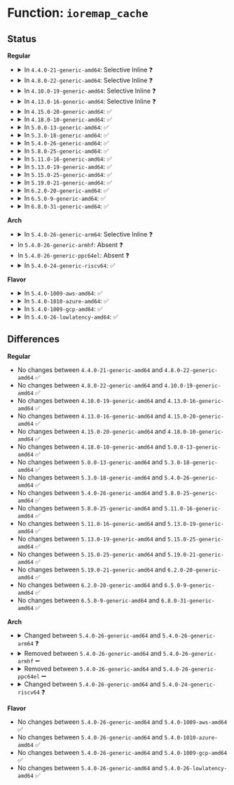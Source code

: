 # Function: <code>ioremap_cache</code>

## Status
<b>Regular</b>
<ul>
<li>
<details>
<summary>In <code>4.4.0-21-generic-amd64</code>: Selective Inline ❓</summary>

```c
void * ioremap_cache(resource_size_t phys_addr, long unsigned int size)
```

```json
{
  "name": "ioremap_cache",
  "collision_type": "Unique Global",
  "inline_type": "Selective",
  "funcs": [
    {
      "addr": 18446744071579286880,
      "name": "ioremap_cache",
      "external": true,
      "loc": "arch/x86/mm/ioremap.c:313",
      "file": "arch/x86/mm/ioremap.c",
      "inline": "not declared, inlined",
      "caller_inline": [
        "arch/x86/mm/ioremap.c:xlate_dev_mem_ptr"
      ],
      "caller_func": [
        "arch/x86/kernel/ksysfs.c:get_setup_data_paddr",
        "arch/x86/kernel/ksysfs.c:boot_params_ksysfs_init",
        "arch/x86/kernel/ksysfs.c:boot_params_ksysfs_init",
        "arch/x86/kernel/ksysfs.c:type_show",
        "arch/x86/kernel/ksysfs.c:setup_data_data_read",
        "arch/x86/kernel/ksysfs.c:setup_data_data_read",
        "arch/x86/kernel/crash_dump_64.c:copy_oldmem_page",
        "kernel/memremap.c:memremap",
        "kernel/memremap.c:memremap",
        "drivers/acpi/osl.c:acpi_os_map_iomem",
        "drivers/acpi/osl.c:acpi_os_read_memory",
        "drivers/acpi/osl.c:acpi_os_write_memory",
        "drivers/acpi/nvs.c:suspend_nvs_save",
        "drivers/acpi/apei/erst.c:erst_init",
        "drivers/sfi/sfi_core.c:sfi_map_memory"
      ]
    }
  ],
  "symbols": [
    {
      "addr": 18446744071579286880,
      "name": "ioremap_cache",
      "section": ".text",
      "bind": "STB_GLOBAL",
      "size": 22
    }
  ]
}
```
</details>
</li>
<li>
<details>
<summary>In <code>4.8.0-22-generic-amd64</code>: Selective Inline ❓</summary>

```c
void * ioremap_cache(resource_size_t phys_addr, long unsigned int size)
```

```json
{
  "name": "ioremap_cache",
  "collision_type": "Unique Global",
  "inline_type": "Selective",
  "funcs": [
    {
      "addr": 18446744071579286968,
      "name": "ioremap_cache",
      "external": true,
      "loc": "arch/x86/mm/ioremap.c:312",
      "file": "arch/x86/mm/ioremap.c",
      "inline": "not declared, inlined",
      "caller_inline": [
        "arch/x86/mm/ioremap.c:xlate_dev_mem_ptr"
      ],
      "caller_func": [
        "arch/x86/kernel/ksysfs.c:boot_params_ksysfs_init",
        "arch/x86/kernel/ksysfs.c:boot_params_ksysfs_init",
        "arch/x86/kernel/ksysfs.c:setup_data_data_read",
        "arch/x86/kernel/ksysfs.c:setup_data_data_read",
        "arch/x86/kernel/ksysfs.c:type_show",
        "arch/x86/kernel/ksysfs.c:get_setup_data_paddr",
        "arch/x86/kernel/crash_dump_64.c:copy_oldmem_page",
        "kernel/memremap.c:memremap",
        "kernel/memremap.c:memremap",
        "drivers/acpi/osl.c:acpi_os_write_memory",
        "drivers/acpi/osl.c:acpi_os_read_memory",
        "drivers/acpi/osl.c:acpi_os_map_iomem",
        "drivers/acpi/nvs.c:suspend_nvs_save",
        "drivers/acpi/apei/erst.c:erst_init",
        "drivers/sfi/sfi_core.c:sfi_map_memory",
        "drivers/firmware/dmi_scan.c:dmi_walk",
        "drivers/firmware/dmi_scan.c:dmi_init",
        "drivers/mailbox/pcc.c:acpi_pcc_probe"
      ]
    }
  ],
  "symbols": [
    {
      "addr": 18446744071579286544,
      "name": "ioremap_cache",
      "section": ".text",
      "bind": "STB_GLOBAL",
      "size": 22
    }
  ]
}
```
</details>
</li>
<li>
<details>
<summary>In <code>4.10.0-19-generic-amd64</code>: Selective Inline ❓</summary>

```c
void * ioremap_cache(resource_size_t phys_addr, long unsigned int size)
```

```json
{
  "name": "ioremap_cache",
  "collision_type": "Unique Global",
  "inline_type": "Selective",
  "funcs": [
    {
      "addr": 18446744071579302360,
      "name": "ioremap_cache",
      "external": true,
      "loc": "arch/x86/mm/ioremap.c:312",
      "file": "arch/x86/mm/ioremap.c",
      "inline": "not declared, inlined",
      "caller_inline": [
        "arch/x86/mm/ioremap.c:xlate_dev_mem_ptr"
      ],
      "caller_func": [
        "arch/x86/kernel/ksysfs.c:boot_params_ksysfs_init",
        "arch/x86/kernel/ksysfs.c:boot_params_ksysfs_init",
        "arch/x86/kernel/ksysfs.c:setup_data_data_read",
        "arch/x86/kernel/ksysfs.c:setup_data_data_read",
        "arch/x86/kernel/ksysfs.c:type_show",
        "arch/x86/kernel/ksysfs.c:get_setup_data_paddr",
        "arch/x86/kernel/crash_dump_64.c:copy_oldmem_page",
        "kernel/memremap.c:memremap",
        "kernel/memremap.c:memremap",
        "drivers/acpi/osl.c:acpi_os_write_memory",
        "drivers/acpi/osl.c:acpi_os_read_memory",
        "drivers/acpi/osl.c:acpi_os_map_iomem",
        "drivers/acpi/nvs.c:suspend_nvs_save",
        "drivers/acpi/cppc_acpi.c:acpi_cppc_processor_probe",
        "drivers/acpi/apei/erst.c:erst_init",
        "drivers/sfi/sfi_core.c:sfi_map_memory",
        "drivers/firmware/dmi_scan.c:dmi_walk",
        "drivers/firmware/dmi_scan.c:dmi_init",
        "drivers/mailbox/pcc.c:acpi_pcc_probe",
        "drivers/mailbox/pcc.c:acpi_pcc_probe"
      ]
    }
  ],
  "symbols": [
    {
      "addr": 18446744071579301936,
      "name": "ioremap_cache",
      "section": ".text",
      "bind": "STB_GLOBAL",
      "size": 22
    }
  ]
}
```
</details>
</li>
<li>
<details>
<summary>In <code>4.13.0-16-generic-amd64</code>: Selective Inline ❓</summary>

```c
void * ioremap_cache(resource_size_t phys_addr, long unsigned int size)
```

```json
{
  "name": "ioremap_cache",
  "collision_type": "Unique Global",
  "inline_type": "Selective",
  "funcs": [
    {
      "addr": 18446744071579300088,
      "name": "ioremap_cache",
      "external": true,
      "loc": "arch/x86/mm/ioremap.c:313",
      "file": "arch/x86/mm/ioremap.c",
      "inline": "not declared, inlined",
      "caller_inline": [
        "arch/x86/mm/ioremap.c:xlate_dev_mem_ptr"
      ],
      "caller_func": [
        "arch/x86/kernel/ksysfs.c:boot_params_ksysfs_init",
        "arch/x86/kernel/ksysfs.c:boot_params_ksysfs_init",
        "arch/x86/kernel/ksysfs.c:setup_data_data_read",
        "arch/x86/kernel/ksysfs.c:setup_data_data_read",
        "arch/x86/kernel/ksysfs.c:type_show",
        "arch/x86/kernel/ksysfs.c:get_setup_data_paddr",
        "arch/x86/kernel/crash_dump_64.c:copy_oldmem_page",
        "kernel/memremap.c:memremap",
        "kernel/memremap.c:memremap",
        "drivers/acpi/osl.c:acpi_os_write_memory",
        "drivers/acpi/osl.c:acpi_os_read_memory",
        "drivers/acpi/osl.c:acpi_os_map_iomem",
        "drivers/acpi/nvs.c:suspend_nvs_save",
        "drivers/acpi/cppc_acpi.c:acpi_cppc_processor_probe",
        "drivers/acpi/apei/erst.c:erst_init",
        "drivers/sfi/sfi_core.c:sfi_map_memory",
        "drivers/firmware/dmi_scan.c:dmi_walk",
        "drivers/firmware/dmi_scan.c:dmi_init"
      ]
    }
  ],
  "symbols": [
    {
      "addr": 18446744071579299680,
      "name": "ioremap_cache",
      "section": ".text",
      "bind": "STB_GLOBAL",
      "size": 22
    }
  ]
}
```
</details>
</li>
<li>
<details>
<summary>In <code>4.15.0-20-generic-amd64</code>: ✅</summary>

```c
void * ioremap_cache(resource_size_t phys_addr, long unsigned int size)
```

```json
{
  "name": "ioremap_cache",
  "collision_type": "Unique Global",
  "inline_type": "No",
  "funcs": [
    {
      "addr": 18446744071579320400,
      "name": "ioremap_cache",
      "external": true,
      "loc": "arch/x86/mm/ioremap.c:365",
      "file": "arch/x86/mm/ioremap.c",
      "inline": "seen, unknown",
      "caller_inline": [],
      "caller_func": [
        "arch/x86/kernel/crash_dump_64.c:copy_oldmem_page",
        "kernel/memremap.c:memremap",
        "kernel/memremap.c:memremap",
        "drivers/acpi/osl.c:acpi_os_write_memory",
        "drivers/acpi/osl.c:acpi_os_read_memory",
        "drivers/acpi/osl.c:acpi_os_map_iomem",
        "drivers/acpi/nvs.c:suspend_nvs_save",
        "drivers/acpi/cppc_acpi.c:acpi_cppc_processor_probe",
        "drivers/acpi/apei/erst.c:erst_init"
      ]
    }
  ],
  "symbols": [
    {
      "addr": 18446744071579320400,
      "name": "ioremap_cache",
      "section": ".text",
      "bind": "STB_GLOBAL",
      "size": 22
    }
  ]
}
```
</details>
</li>
<li>
<details>
<summary>In <code>4.18.0-10-generic-amd64</code>: ✅</summary>

```c
void * ioremap_cache(resource_size_t phys_addr, long unsigned int size)
```

```json
{
  "name": "ioremap_cache",
  "collision_type": "Unique Global",
  "inline_type": "No",
  "funcs": [
    {
      "addr": 18446744071579331168,
      "name": "ioremap_cache",
      "external": true,
      "loc": "arch/x86/mm/ioremap.c:365",
      "file": "arch/x86/mm/ioremap.c",
      "inline": "seen, unknown",
      "caller_inline": [],
      "caller_func": [
        "arch/x86/kernel/crash_dump_64.c:copy_oldmem_page",
        "kernel/iomem.c:memremap",
        "kernel/iomem.c:memremap",
        "drivers/acpi/osl.c:acpi_os_write_memory",
        "drivers/acpi/osl.c:acpi_os_read_memory",
        "drivers/acpi/osl.c:acpi_os_map_iomem",
        "drivers/acpi/nvs.c:suspend_nvs_save",
        "drivers/acpi/cppc_acpi.c:acpi_cppc_processor_probe",
        "drivers/acpi/apei/erst.c:erst_init",
        "drivers/acpi/apei/bert.c:bert_init",
        "drivers/mailbox/pcc.c:acpi_pcc_probe",
        "drivers/mailbox/pcc.c:acpi_pcc_probe"
      ]
    }
  ],
  "symbols": [
    {
      "addr": 18446744071579331168,
      "name": "ioremap_cache",
      "section": ".text",
      "bind": "STB_GLOBAL",
      "size": 22
    }
  ]
}
```
</details>
</li>
<li>
<details>
<summary>In <code>5.0.0-13-generic-amd64</code>: ✅</summary>

```c
void * ioremap_cache(resource_size_t phys_addr, long unsigned int size)
```

```json
{
  "name": "ioremap_cache",
  "collision_type": "Unique Global",
  "inline_type": "No",
  "funcs": [
    {
      "addr": 18446744071579357424,
      "name": "ioremap_cache",
      "external": true,
      "loc": "arch/x86/mm/ioremap.c:373",
      "file": "arch/x86/mm/ioremap.c",
      "inline": "seen, unknown",
      "caller_inline": [],
      "caller_func": [
        "kernel/iomem.c:memremap",
        "kernel/iomem.c:memremap",
        "drivers/acpi/osl.c:acpi_os_write_memory",
        "drivers/acpi/osl.c:acpi_os_read_memory",
        "drivers/acpi/osl.c:acpi_os_map_iomem",
        "drivers/acpi/nvs.c:suspend_nvs_save",
        "drivers/acpi/cppc_acpi.c:acpi_cppc_processor_probe",
        "drivers/acpi/apei/erst.c:erst_init",
        "drivers/acpi/apei/bert.c:bert_init",
        "drivers/mailbox/pcc.c:acpi_pcc_probe",
        "drivers/mailbox/pcc.c:acpi_pcc_probe"
      ]
    }
  ],
  "symbols": [
    {
      "addr": 18446744071579357424,
      "name": "ioremap_cache",
      "section": ".text",
      "bind": "STB_GLOBAL",
      "size": 25
    }
  ]
}
```
</details>
</li>
<li>
<details>
<summary>In <code>5.3.0-18-generic-amd64</code>: ✅</summary>

```c
void * ioremap_cache(resource_size_t phys_addr, long unsigned int size)
```

```json
{
  "name": "ioremap_cache",
  "collision_type": "Unique Global",
  "inline_type": "No",
  "funcs": [
    {
      "addr": 18446744071579371584,
      "name": "ioremap_cache",
      "external": true,
      "loc": "arch/x86/mm/ioremap.c:393",
      "file": "arch/x86/mm/ioremap.c",
      "inline": "seen, unknown",
      "caller_inline": [],
      "caller_func": [
        "kernel/iomem.c:memremap",
        "kernel/iomem.c:memremap",
        "drivers/acpi/osl.c:acpi_os_write_memory",
        "drivers/acpi/osl.c:acpi_os_read_memory",
        "drivers/acpi/osl.c:acpi_os_map_iomem",
        "drivers/acpi/nvs.c:suspend_nvs_save",
        "drivers/acpi/cppc_acpi.c:acpi_cppc_processor_probe",
        "drivers/acpi/apei/erst.c:erst_init",
        "drivers/acpi/apei/bert.c:bert_init",
        "drivers/mailbox/pcc.c:acpi_pcc_probe",
        "drivers/mailbox/pcc.c:acpi_pcc_probe"
      ]
    }
  ],
  "symbols": [
    {
      "addr": 18446744071579371584,
      "name": "ioremap_cache",
      "section": ".text",
      "bind": "STB_GLOBAL",
      "size": 25
    }
  ]
}
```
</details>
</li>
<li>
<details>
<summary>In <code>5.4.0-26-generic-amd64</code>: ✅</summary>

```c
void * ioremap_cache(resource_size_t phys_addr, long unsigned int size)
```

```json
{
  "name": "ioremap_cache",
  "collision_type": "Unique Global",
  "inline_type": "No",
  "funcs": [
    {
      "addr": 18446744071579376192,
      "name": "ioremap_cache",
      "external": true,
      "loc": "arch/x86/mm/ioremap.c:415",
      "file": "arch/x86/mm/ioremap.c",
      "inline": "seen, unknown",
      "caller_inline": [],
      "caller_func": [
        "kernel/iomem.c:memremap",
        "kernel/iomem.c:memremap",
        "drivers/acpi/osl.c:acpi_os_write_memory",
        "drivers/acpi/osl.c:acpi_os_read_memory",
        "drivers/acpi/osl.c:acpi_os_map_iomem",
        "drivers/acpi/nvs.c:suspend_nvs_save",
        "drivers/acpi/cppc_acpi.c:acpi_cppc_processor_probe",
        "drivers/acpi/apei/erst.c:erst_init",
        "drivers/acpi/apei/bert.c:bert_init",
        "drivers/mailbox/pcc.c:acpi_pcc_probe",
        "drivers/mailbox/pcc.c:acpi_pcc_probe"
      ]
    }
  ],
  "symbols": [
    {
      "addr": 18446744071579376192,
      "name": "ioremap_cache",
      "section": ".text",
      "bind": "STB_GLOBAL",
      "size": 25
    }
  ]
}
```
</details>
</li>
<li>
<details>
<summary>In <code>5.8.0-25-generic-amd64</code>: ✅</summary>

```c
void * ioremap_cache(resource_size_t phys_addr, long unsigned int size)
```

```json
{
  "name": "ioremap_cache",
  "collision_type": "Unique Global",
  "inline_type": "No",
  "funcs": [
    {
      "addr": 18446744071579404784,
      "name": "ioremap_cache",
      "external": true,
      "loc": "arch/x86/mm/ioremap.c:415",
      "file": "arch/x86/mm/ioremap.c",
      "inline": "seen, unknown",
      "caller_inline": [],
      "caller_func": [
        "kernel/iomem.c:memremap",
        "kernel/iomem.c:memremap",
        "drivers/acpi/osl.c:acpi_os_write_memory",
        "drivers/acpi/osl.c:acpi_os_read_memory",
        "drivers/acpi/osl.c:acpi_os_map_iomem",
        "drivers/acpi/nvs.c:suspend_nvs_save",
        "drivers/acpi/cppc_acpi.c:acpi_cppc_processor_probe",
        "drivers/acpi/apei/erst.c:erst_init",
        "drivers/acpi/apei/bert.c:bert_init",
        "drivers/mailbox/pcc.c:acpi_pcc_probe",
        "drivers/mailbox/pcc.c:pcc_parse_subspace_irq"
      ]
    }
  ],
  "symbols": [
    {
      "addr": 18446744071579404784,
      "name": "ioremap_cache",
      "section": ".text",
      "bind": "STB_GLOBAL",
      "size": 25
    }
  ]
}
```
</details>
</li>
<li>
<details>
<summary>In <code>5.11.0-16-generic-amd64</code>: ✅</summary>

```c
void * ioremap_cache(resource_size_t phys_addr, long unsigned int size)
```

```json
{
  "name": "ioremap_cache",
  "collision_type": "Unique Global",
  "inline_type": "No",
  "funcs": [
    {
      "addr": 18446744071579405360,
      "name": "ioremap_cache",
      "external": true,
      "loc": "arch/x86/mm/ioremap.c:415",
      "file": "arch/x86/mm/ioremap.c",
      "inline": "seen, unknown",
      "caller_inline": [],
      "caller_func": [
        "kernel/iomem.c:memremap",
        "kernel/iomem.c:memremap",
        "drivers/acpi/osl.c:acpi_os_write_memory",
        "drivers/acpi/osl.c:acpi_os_read_memory",
        "drivers/acpi/osl.c:acpi_os_map_iomem",
        "drivers/acpi/nvs.c:suspend_nvs_save",
        "drivers/acpi/cppc_acpi.c:acpi_cppc_processor_probe",
        "drivers/acpi/apei/erst.c:erst_init",
        "drivers/acpi/apei/bert.c:bert_init",
        "drivers/mailbox/pcc.c:acpi_pcc_probe",
        "drivers/mailbox/pcc.c:pcc_parse_subspace_irq"
      ]
    }
  ],
  "symbols": [
    {
      "addr": 18446744071579405360,
      "name": "ioremap_cache",
      "section": ".text",
      "bind": "STB_GLOBAL",
      "size": 25
    }
  ]
}
```
</details>
</li>
<li>
<details>
<summary>In <code>5.13.0-19-generic-amd64</code>: ✅</summary>

```c
void * ioremap_cache(resource_size_t phys_addr, long unsigned int size)
```

```json
{
  "name": "ioremap_cache",
  "collision_type": "Unique Global",
  "inline_type": "No",
  "funcs": [
    {
      "addr": 18446744071579408592,
      "name": "ioremap_cache",
      "external": true,
      "loc": "arch/x86/mm/ioremap.c:417",
      "file": "arch/x86/mm/ioremap.c",
      "inline": "seen, unknown",
      "caller_inline": [],
      "caller_func": [
        "kernel/iomem.c:memremap",
        "kernel/iomem.c:memremap",
        "drivers/acpi/osl.c:acpi_os_write_memory",
        "drivers/acpi/osl.c:acpi_os_read_memory",
        "drivers/acpi/osl.c:acpi_os_map_iomem",
        "drivers/acpi/nvs.c:suspend_nvs_save",
        "drivers/acpi/cppc_acpi.c:acpi_cppc_processor_probe",
        "drivers/acpi/apei/erst.c:erst_init",
        "drivers/acpi/apei/bert.c:bert_init",
        "drivers/mailbox/pcc.c:acpi_pcc_probe",
        "drivers/mailbox/pcc.c:acpi_pcc_probe"
      ]
    }
  ],
  "symbols": [
    {
      "addr": 18446744071579408592,
      "name": "ioremap_cache",
      "section": ".text",
      "bind": "STB_GLOBAL",
      "size": 25
    }
  ]
}
```
</details>
</li>
<li>
<details>
<summary>In <code>5.15.0-25-generic-amd64</code>: ✅</summary>

```c
void * ioremap_cache(resource_size_t phys_addr, long unsigned int size)
```

```json
{
  "name": "ioremap_cache",
  "collision_type": "Unique Global",
  "inline_type": "No",
  "funcs": [
    {
      "addr": 18446744071579471216,
      "name": "ioremap_cache",
      "external": true,
      "loc": "arch/x86/mm/ioremap.c:417",
      "file": "arch/x86/mm/ioremap.c",
      "inline": "seen, unknown",
      "caller_inline": [],
      "caller_func": [
        "kernel/iomem.c:memremap",
        "kernel/iomem.c:memremap",
        "drivers/acpi/osl.c:acpi_os_write_memory",
        "drivers/acpi/osl.c:acpi_os_read_memory",
        "drivers/acpi/osl.c:acpi_os_map_iomem",
        "drivers/acpi/nvs.c:suspend_nvs_save",
        "drivers/acpi/cppc_acpi.c:acpi_cppc_processor_probe",
        "drivers/acpi/apei/erst.c:erst_init",
        "drivers/acpi/apei/bert.c:bert_init",
        "drivers/mailbox/pcc.c:acpi_pcc_probe",
        "drivers/mailbox/pcc.c:acpi_pcc_probe"
      ]
    }
  ],
  "symbols": [
    {
      "addr": 18446744071579471216,
      "name": "ioremap_cache",
      "section": ".text",
      "bind": "STB_GLOBAL",
      "size": 25
    }
  ]
}
```
</details>
</li>
<li>
<details>
<summary>In <code>5.19.0-21-generic-amd64</code>: ✅</summary>

```c
void * ioremap_cache(resource_size_t phys_addr, long unsigned int size)
```

```json
{
  "name": "ioremap_cache",
  "collision_type": "Unique Global",
  "inline_type": "No",
  "funcs": [
    {
      "addr": 18446744071579548544,
      "name": "ioremap_cache",
      "external": true,
      "loc": "arch/x86/mm/ioremap.c:422",
      "file": "arch/x86/mm/ioremap.c",
      "inline": "seen, unknown",
      "caller_inline": [],
      "caller_func": [
        "arch/x86/kernel/crash_dump_64.c:__copy_oldmem_page",
        "kernel/iomem.c:memremap",
        "kernel/iomem.c:memremap",
        "drivers/acpi/osl.c:acpi_os_write_memory",
        "drivers/acpi/osl.c:acpi_os_read_memory",
        "drivers/acpi/osl.c:acpi_os_map_iomem",
        "drivers/acpi/nvs.c:suspend_nvs_save",
        "drivers/acpi/acpi_pcc.c:acpi_pcc_address_space_setup",
        "drivers/acpi/cppc_acpi.c:acpi_cppc_processor_probe",
        "drivers/acpi/apei/erst.c:erst_init",
        "drivers/acpi/apei/bert.c:bert_init",
        "drivers/mailbox/pcc.c:pcc_chan_reg_init"
      ]
    }
  ],
  "symbols": [
    {
      "addr": 18446744071579548544,
      "name": "ioremap_cache",
      "section": ".text",
      "bind": "STB_GLOBAL",
      "size": 40
    }
  ]
}
```
</details>
</li>
<li>
<details>
<summary>In <code>6.2.0-20-generic-amd64</code>: ✅</summary>

```c
void * ioremap_cache(resource_size_t phys_addr, long unsigned int size)
```

```json
{
  "name": "ioremap_cache",
  "collision_type": "Unique Global",
  "inline_type": "No",
  "funcs": [
    {
      "addr": 18446744071579653584,
      "name": "ioremap_cache",
      "external": true,
      "loc": "arch/x86/mm/ioremap.c:429",
      "file": "arch/x86/mm/ioremap.c",
      "inline": "seen, unknown",
      "caller_inline": [],
      "caller_func": [
        "arch/x86/kernel/crash_dump_64.c:__copy_oldmem_page",
        "kernel/iomem.c:memremap",
        "kernel/iomem.c:memremap",
        "drivers/acpi/osl.c:acpi_os_write_memory",
        "drivers/acpi/osl.c:acpi_os_read_memory",
        "drivers/acpi/osl.c:acpi_os_map_iomem",
        "drivers/acpi/nvs.c:suspend_nvs_save",
        "drivers/acpi/acpi_pcc.c:acpi_pcc_address_space_setup",
        "drivers/acpi/cppc_acpi.c:acpi_cppc_processor_probe",
        "drivers/acpi/apei/erst.c:erst_init",
        "drivers/acpi/apei/bert.c:bert_init",
        "drivers/mailbox/pcc.c:pcc_chan_reg_init"
      ]
    }
  ],
  "symbols": [
    {
      "addr": 18446744071579653584,
      "name": "ioremap_cache",
      "section": ".text",
      "bind": "STB_GLOBAL",
      "size": 40
    }
  ]
}
```
</details>
</li>
<li>
<details>
<summary>In <code>6.5.0-9-generic-amd64</code>: ✅</summary>

```c
void * ioremap_cache(resource_size_t phys_addr, long unsigned int size)
```

```json
{
  "name": "ioremap_cache",
  "collision_type": "Unique Global",
  "inline_type": "No",
  "funcs": [
    {
      "addr": 18446744071579667808,
      "name": "ioremap_cache",
      "external": true,
      "loc": "arch/x86/mm/ioremap.c:434",
      "file": "arch/x86/mm/ioremap.c",
      "inline": "seen, unknown",
      "caller_inline": [],
      "caller_func": [
        "arch/x86/hyperv/hv_init.c:hv_cpu_init",
        "arch/x86/kernel/crash_dump_64.c:__copy_oldmem_page",
        "kernel/iomem.c:memremap",
        "kernel/iomem.c:memremap",
        "drivers/acpi/osl.c:acpi_os_write_memory",
        "drivers/acpi/osl.c:acpi_os_read_memory",
        "drivers/acpi/osl.c:acpi_os_map_iomem",
        "drivers/acpi/nvs.c:suspend_nvs_save",
        "drivers/acpi/acpi_pcc.c:acpi_pcc_address_space_setup",
        "drivers/acpi/cppc_acpi.c:acpi_cppc_processor_probe",
        "drivers/acpi/apei/erst.c:erst_init",
        "drivers/acpi/apei/bert.c:bert_init",
        "drivers/mailbox/pcc.c:pcc_chan_reg_init"
      ]
    }
  ],
  "symbols": [
    {
      "addr": 18446744071579667808,
      "name": "ioremap_cache",
      "section": ".text",
      "bind": "STB_GLOBAL",
      "size": 40
    }
  ]
}
```
</details>
</li>
<li>
<details>
<summary>In <code>6.8.0-31-generic-amd64</code>: ✅</summary>

```c
void * ioremap_cache(resource_size_t phys_addr, long unsigned int size)
```

```json
{
  "name": "ioremap_cache",
  "collision_type": "Unique Global",
  "inline_type": "No",
  "funcs": [
    {
      "addr": 18446744071579702368,
      "name": "ioremap_cache",
      "external": true,
      "loc": "arch/x86/mm/ioremap.c:434",
      "file": "arch/x86/mm/ioremap.c",
      "inline": "seen, unknown",
      "caller_inline": [],
      "caller_func": [
        "arch/x86/hyperv/hv_init.c:hv_cpu_init",
        "arch/x86/kernel/crash_dump_64.c:__copy_oldmem_page",
        "kernel/iomem.c:memremap",
        "kernel/iomem.c:memremap",
        "drivers/acpi/osl.c:acpi_os_write_memory",
        "drivers/acpi/osl.c:acpi_os_read_memory",
        "drivers/acpi/osl.c:acpi_os_map_iomem",
        "drivers/acpi/nvs.c:suspend_nvs_save",
        "drivers/acpi/acpi_pcc.c:acpi_pcc_address_space_setup",
        "drivers/acpi/cppc_acpi.c:acpi_cppc_processor_probe",
        "drivers/acpi/apei/erst.c:erst_init",
        "drivers/acpi/apei/bert.c:bert_init",
        "drivers/mailbox/pcc.c:pcc_chan_reg_init"
      ]
    }
  ],
  "symbols": [
    {
      "addr": 18446744071579702368,
      "name": "ioremap_cache",
      "section": ".text",
      "bind": "STB_GLOBAL",
      "size": 40
    }
  ]
}
```
</details>
</li>
</ul>
<b>Arch</b>
<ul>
<li>
<details>
<summary>In <code>5.4.0-26-generic-arm64</code>: Selective Inline ❓</summary>

```c
void * ioremap_cache(phys_addr_t phys_addr, size_t size)
```

```json
{
  "name": "ioremap_cache",
  "collision_type": "Unique Global",
  "inline_type": "Selective",
  "funcs": [
    {
      "addr": 18446603336490344280,
      "name": "ioremap_cache",
      "external": true,
      "loc": "arch/arm64/mm/ioremap.c:85",
      "file": "arch/arm64/mm/ioremap.c",
      "inline": "not declared, inlined",
      "caller_inline": [],
      "caller_func": [
        "arch/arm64/kernel/smp_spin_table.c:smp_spin_table_cpu_prepare",
        "kernel/iomem.c:memremap",
        "kernel/iomem.c:memremap",
        "drivers/acpi/apei/erst.c:erst_init",
        "drivers/acpi/apei/bert.c:bert_init",
        "drivers/xen/grant-table.c:gnttab_setup_auto_xlat_frames",
        "drivers/xen/xenbus/xenbus_probe.c:xenbus_init",
        "drivers/tty/hvc/hvc_xen.c:xen_hvm_console_init",
        "drivers/firmware/dmi_scan.c:dmi_walk",
        "drivers/firmware/dmi_scan.c:dmi_init",
        "drivers/firmware/dmi_scan.c:dmi_scan_machine",
        "drivers/firmware/dmi_scan.c:dmi_scan_machine",
        "drivers/firmware/dmi_scan.c:dmi_walk_early",
        "drivers/firmware/meson/meson_sm.c:meson_sm_map_shmem"
      ]
    }
  ],
  "symbols": [
    {
      "addr": 18446603336490344280,
      "name": "ioremap_cache",
      "section": ".text",
      "bind": "STB_GLOBAL",
      "size": 264
    }
  ]
}
```
</details>
</li>
<li>
In <code>5.4.0-26-generic-armhf</code>: Absent ❓
</li>
<li>
In <code>5.4.0-26-generic-ppc64el</code>: Absent ❓
</li>
<li>
<details>
<summary>In <code>5.4.0-24-generic-riscv64</code>: ✅</summary>

```c
void * ioremap_cache(resource_size_t offset, long unsigned int size)
```

```json
{
  "name": "ioremap_cache",
  "collision_type": "Unique Global",
  "inline_type": "No",
  "funcs": [
    {
      "addr": 18446743936272512442,
      "name": "ioremap_cache",
      "external": true,
      "loc": "kernel/iomem.c:9",
      "file": "kernel/iomem.c",
      "inline": "seen, unknown",
      "caller_inline": [],
      "caller_func": [
        "kernel/iomem.c:memremap",
        "kernel/iomem.c:memremap"
      ]
    }
  ],
  "symbols": [
    {
      "addr": 18446743936272512442,
      "name": "ioremap_cache",
      "section": ".text",
      "bind": "STB_WEAK",
      "size": 50
    }
  ]
}
```
</details>
</li>
</ul>
<b>Flavor</b>
<ul>
<li>
<details>
<summary>In <code>5.4.0-1009-aws-amd64</code>: ✅</summary>

```c
void * ioremap_cache(resource_size_t phys_addr, long unsigned int size)
```

```json
{
  "name": "ioremap_cache",
  "collision_type": "Unique Global",
  "inline_type": "No",
  "funcs": [
    {
      "addr": 18446744071579372096,
      "name": "ioremap_cache",
      "external": true,
      "loc": "arch/x86/mm/ioremap.c:415",
      "file": "arch/x86/mm/ioremap.c",
      "inline": "seen, unknown",
      "caller_inline": [],
      "caller_func": [
        "kernel/iomem.c:memremap",
        "kernel/iomem.c:memremap",
        "drivers/acpi/osl.c:acpi_os_write_memory",
        "drivers/acpi/osl.c:acpi_os_read_memory",
        "drivers/acpi/osl.c:acpi_os_map_iomem",
        "drivers/acpi/nvs.c:suspend_nvs_save",
        "drivers/acpi/cppc_acpi.c:acpi_cppc_processor_probe",
        "drivers/mailbox/pcc.c:acpi_pcc_probe",
        "drivers/mailbox/pcc.c:acpi_pcc_probe"
      ]
    }
  ],
  "symbols": [
    {
      "addr": 18446744071579372096,
      "name": "ioremap_cache",
      "section": ".text",
      "bind": "STB_GLOBAL",
      "size": 25
    }
  ]
}
```
</details>
</li>
<li>
<details>
<summary>In <code>5.4.0-1010-azure-amd64</code>: ✅</summary>

```c
void * ioremap_cache(resource_size_t phys_addr, long unsigned int size)
```

```json
{
  "name": "ioremap_cache",
  "collision_type": "Unique Global",
  "inline_type": "No",
  "funcs": [
    {
      "addr": 18446744071579302288,
      "name": "ioremap_cache",
      "external": true,
      "loc": "arch/x86/mm/ioremap.c:415",
      "file": "arch/x86/mm/ioremap.c",
      "inline": "seen, unknown",
      "caller_inline": [],
      "caller_func": [
        "kernel/iomem.c:memremap",
        "kernel/iomem.c:memremap",
        "drivers/acpi/osl.c:acpi_os_write_memory",
        "drivers/acpi/osl.c:acpi_os_read_memory",
        "drivers/acpi/osl.c:acpi_os_map_iomem",
        "drivers/acpi/nvs.c:suspend_nvs_save",
        "drivers/acpi/cppc_acpi.c:acpi_cppc_processor_probe",
        "drivers/acpi/apei/erst.c:erst_init",
        "drivers/acpi/apei/bert.c:bert_init",
        "drivers/mailbox/pcc.c:acpi_pcc_probe",
        "drivers/mailbox/pcc.c:acpi_pcc_probe"
      ]
    }
  ],
  "symbols": [
    {
      "addr": 18446744071579302288,
      "name": "ioremap_cache",
      "section": ".text",
      "bind": "STB_GLOBAL",
      "size": 25
    }
  ]
}
```
</details>
</li>
<li>
<details>
<summary>In <code>5.4.0-1009-gcp-amd64</code>: ✅</summary>

```c
void * ioremap_cache(resource_size_t phys_addr, long unsigned int size)
```

```json
{
  "name": "ioremap_cache",
  "collision_type": "Unique Global",
  "inline_type": "No",
  "funcs": [
    {
      "addr": 18446744071579372016,
      "name": "ioremap_cache",
      "external": true,
      "loc": "arch/x86/mm/ioremap.c:415",
      "file": "arch/x86/mm/ioremap.c",
      "inline": "seen, unknown",
      "caller_inline": [],
      "caller_func": [
        "kernel/iomem.c:memremap",
        "kernel/iomem.c:memremap",
        "drivers/acpi/osl.c:acpi_os_write_memory",
        "drivers/acpi/osl.c:acpi_os_read_memory",
        "drivers/acpi/osl.c:acpi_os_map_iomem",
        "drivers/acpi/nvs.c:suspend_nvs_save",
        "drivers/acpi/cppc_acpi.c:acpi_cppc_processor_probe",
        "drivers/acpi/apei/erst.c:erst_init",
        "drivers/acpi/apei/bert.c:bert_init",
        "drivers/mailbox/pcc.c:acpi_pcc_probe",
        "drivers/mailbox/pcc.c:acpi_pcc_probe"
      ]
    }
  ],
  "symbols": [
    {
      "addr": 18446744071579372016,
      "name": "ioremap_cache",
      "section": ".text",
      "bind": "STB_GLOBAL",
      "size": 25
    }
  ]
}
```
</details>
</li>
<li>
<details>
<summary>In <code>5.4.0-26-lowlatency-amd64</code>: ✅</summary>

```c
void * ioremap_cache(resource_size_t phys_addr, long unsigned int size)
```

```json
{
  "name": "ioremap_cache",
  "collision_type": "Unique Global",
  "inline_type": "No",
  "funcs": [
    {
      "addr": 18446744071579380496,
      "name": "ioremap_cache",
      "external": true,
      "loc": "arch/x86/mm/ioremap.c:415",
      "file": "arch/x86/mm/ioremap.c",
      "inline": "seen, unknown",
      "caller_inline": [],
      "caller_func": [
        "kernel/iomem.c:memremap",
        "kernel/iomem.c:memremap",
        "drivers/acpi/osl.c:acpi_os_write_memory",
        "drivers/acpi/osl.c:acpi_os_read_memory",
        "drivers/acpi/osl.c:acpi_os_map_iomem",
        "drivers/acpi/nvs.c:suspend_nvs_save",
        "drivers/acpi/cppc_acpi.c:acpi_cppc_processor_probe",
        "drivers/acpi/apei/erst.c:erst_init",
        "drivers/acpi/apei/bert.c:bert_init",
        "drivers/mailbox/pcc.c:acpi_pcc_probe",
        "drivers/mailbox/pcc.c:acpi_pcc_probe"
      ]
    }
  ],
  "symbols": [
    {
      "addr": 18446744071579380496,
      "name": "ioremap_cache",
      "section": ".text",
      "bind": "STB_GLOBAL",
      "size": 25
    }
  ]
}
```
</details>
</li>
</ul>

## Differences
<b>Regular</b>
<ul>
<li>
No changes between <code>4.4.0-21-generic-amd64</code> and <code>4.8.0-22-generic-amd64</code> ✅
</li>
<li>
No changes between <code>4.8.0-22-generic-amd64</code> and <code>4.10.0-19-generic-amd64</code> ✅
</li>
<li>
No changes between <code>4.10.0-19-generic-amd64</code> and <code>4.13.0-16-generic-amd64</code> ✅
</li>
<li>
No changes between <code>4.13.0-16-generic-amd64</code> and <code>4.15.0-20-generic-amd64</code> ✅
</li>
<li>
No changes between <code>4.15.0-20-generic-amd64</code> and <code>4.18.0-10-generic-amd64</code> ✅
</li>
<li>
No changes between <code>4.18.0-10-generic-amd64</code> and <code>5.0.0-13-generic-amd64</code> ✅
</li>
<li>
No changes between <code>5.0.0-13-generic-amd64</code> and <code>5.3.0-18-generic-amd64</code> ✅
</li>
<li>
No changes between <code>5.3.0-18-generic-amd64</code> and <code>5.4.0-26-generic-amd64</code> ✅
</li>
<li>
No changes between <code>5.4.0-26-generic-amd64</code> and <code>5.8.0-25-generic-amd64</code> ✅
</li>
<li>
No changes between <code>5.8.0-25-generic-amd64</code> and <code>5.11.0-16-generic-amd64</code> ✅
</li>
<li>
No changes between <code>5.11.0-16-generic-amd64</code> and <code>5.13.0-19-generic-amd64</code> ✅
</li>
<li>
No changes between <code>5.13.0-19-generic-amd64</code> and <code>5.15.0-25-generic-amd64</code> ✅
</li>
<li>
No changes between <code>5.15.0-25-generic-amd64</code> and <code>5.19.0-21-generic-amd64</code> ✅
</li>
<li>
No changes between <code>5.19.0-21-generic-amd64</code> and <code>6.2.0-20-generic-amd64</code> ✅
</li>
<li>
No changes between <code>6.2.0-20-generic-amd64</code> and <code>6.5.0-9-generic-amd64</code> ✅
</li>
<li>
No changes between <code>6.5.0-9-generic-amd64</code> and <code>6.8.0-31-generic-amd64</code> ✅
</li>
</ul>
<b>Arch</b>
<ul>
<li>
<details>
<summary>Changed between <code>5.4.0-26-generic-amd64</code> and <code>5.4.0-26-generic-arm64</code> ❓</summary>
<ul>
<li>
<b>Param type changed. </b>
<code>resource_size_t phys_addr</code> ➡️ <code>phys_addr_t phys_addr</code>
</li>
<li>
<b>Param type changed. </b>
<code>long unsigned int size</code> ➡️ <code>size_t size</code>
</li>
</ul>
</details>
</li>
<li>
<details>
<summary>Removed between <code>5.4.0-26-generic-amd64</code> and <code>5.4.0-26-generic-armhf</code> ➖</summary>

```c
void * ioremap_cache(resource_size_t phys_addr, long unsigned int size)
```
</details>
</li>
<li>
<details>
<summary>Removed between <code>5.4.0-26-generic-amd64</code> and <code>5.4.0-26-generic-ppc64el</code> ➖</summary>

```c
void * ioremap_cache(resource_size_t phys_addr, long unsigned int size)
```
</details>
</li>
<li>
<details>
<summary>Changed between <code>5.4.0-26-generic-amd64</code> and <code>5.4.0-24-generic-riscv64</code> ❓</summary>
<ul>
<li>
<b>Param added. </b>
<code>resource_size_t offset</code>
</li>
<li>
<b>Param removed. </b>
<code>resource_size_t phys_addr</code>
</li>
</ul>
</details>
</li>
</ul>
<b>Flavor</b>
<ul>
<li>
No changes between <code>5.4.0-26-generic-amd64</code> and <code>5.4.0-1009-aws-amd64</code> ✅
</li>
<li>
No changes between <code>5.4.0-26-generic-amd64</code> and <code>5.4.0-1010-azure-amd64</code> ✅
</li>
<li>
No changes between <code>5.4.0-26-generic-amd64</code> and <code>5.4.0-1009-gcp-amd64</code> ✅
</li>
<li>
No changes between <code>5.4.0-26-generic-amd64</code> and <code>5.4.0-26-lowlatency-amd64</code> ✅
</li>
</ul>
